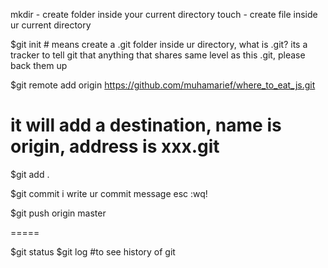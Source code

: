 mkdir - create folder inside your current directory
touch - create file inside ur current directory


$git init # means create a .git folder inside ur directory, what is .git? its a tracker to tell git that anything that shares same level as this .git, please back them up

$git remote add origin https://github.com/muhamarief/where_to_eat_js.git
# it will add a destination, name is origin, address is xxx.git

$git add .

$git commit
i
write ur commit message
esc
:wq!

$git push origin master


=====

$git status
$git log #to see history of git
